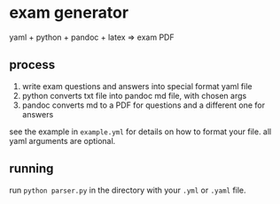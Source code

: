 # exam generator
yaml + python + pandoc + latex => exam PDF

## process

1. write exam questions and answers into special format yaml file
2. python converts txt file into pandoc md file, with chosen args
3. pandoc converts md to a PDF for questions and a different one for answers

see the example in `example.yml` for details on how to format your file. all yaml arguments are optional.

## running

run `python parser.py` in the directory with your `.yml` or `.yaml` file.
